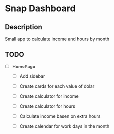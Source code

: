 # Snap Dashboard

## Description
Small app to calculate income and hours by month

## TODO

- [ ] HomePage 
  - [ ] Add sidebar
  - [ ] Create cards for each value of dolar
  - [ ] Create calculator for income
  - [ ] Create calculator for hours
  - [ ] Calculate income basen on extra hours
  - [ ] Create calendar for work days in the month

